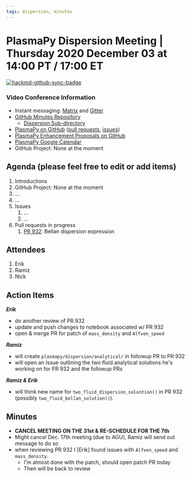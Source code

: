 ```yaml
---
tags: dispersion, minutes
---
```


# PlasmaPy Dispersion Meeting | Thursday 2020 December 03 at 14:00 PT / 17:00 ET

[![hackmd-github-sync-badge](https://hackmd.io/ZruvuqHMQRSuJDe1a2RoTA/badge)](https://hackmd.io/ZruvuqHMQRSuJDe1a2RoTA)

### Video Conference Information
* Instant messaging: [Matrix](https://element.im/app/#/room/#plasmapy:openastronomy.org) and [Gitter](https://gitter.im/PlasmaPy/Lobby)
* [GitHub Minutes Repository](https://github.com/PlasmaPy/plasmapy-project)
    * [Dispersion Sub-directory](https://github.com/PlasmaPy/plasmapy-project/tree/master/dispersion_2020-present)
* [PlasmaPy on GitHub](https://github.com/PlasmaPy/plasmapy) ([pull requests](https://github.com/PlasmaPy/plasmapy/pulls), [issues](https://github.com/PlasmaPy/plasmapy/issues))
* [PlasmaPy Enhancement Proposals on GitHub](https://github.com/PlasmaPy/PlasmaPy-PLEPs)
* [PlasmaPy Google Calendar](https://calendar.google.com/calendar?cid=bzVsb3ZkcW0zaWxsam00ZTlrMDd2cmw5bWdAZ3JvdXAuY2FsZW5kYXIuZ29vZ2xlLmNvbQ)
* GitHub Project: None at the moment

## Agenda (please feel free to edit or add items)

1. Introductions
2. GitHub Project: None at the moment
3. ...
4. ...
5. Issues
    1. ...
    2. ...
6. Pull requests in progress 
    1. [PR 932](https://github.com/PlasmaPy/PlasmaPy/pull/932): Bellan dispersion expression

## Attendees

1. Erik
2. Ramiz
3. Nick

## Action Items

***Erik***
* do another review of PR 932
* update and push changes to notebook associated w/ PR 932
* open & merge PR for patch of `mass_density` and `Alfven_speed`

***Ramiz***
* will create `plasmapy/dispersion/analytical/` in followup PR to PR 932
* will open an Issue outlining the two fluid analytical solutions he's working on for PR 932 and the followup PRs

***Ramiz & Erik***
* will think new name for `two_fluid_dispersion_soluntion()` in PR 932 (possibly `two_fluid_bellan_solution()`).

## Minutes

* **CANCEL MEETING ON THE 31st & RE-SCHEDULE FOR THE 7th**
* Might cancel Dec. 17th meeting (due to AGU), Ramiz will send out message to do so
* when reviewing PR 932 I [Erik] found issues with `Alfven_speed` and `mass_density`.
    * I'm almost done with the patch, should open patch PR today
    * Then will be back to review
